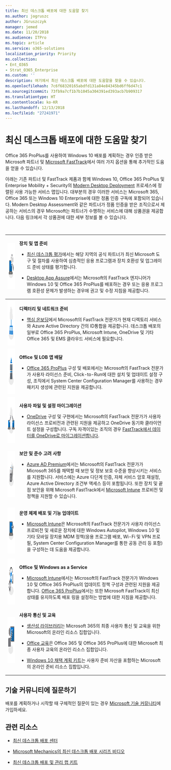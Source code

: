 ```yaml
---
title: 최신 데스크톱 배포에 대한 도움말 찾기
ms.author: jogruszc
author: JGruszczyk
manager: jemed
ms.date: 11/20/2018
ms.audience: ITPro
ms.topic: article
ms.service: o365-solutions
localization_priority: Priority
ms.collection:
- Ent_O365
- Strat_O365_Enterprise
ms.custom: ''
description: 여기에서 최신 데스크톱 배포에 대한 도움말을 찾을 수 있습니다.
ms.openlocfilehash: 7c6f68320165abdfd131a84e84345bd6ff6d47c1
ms.sourcegitcommit: 73fb9a7cf1b7b1045a304391ed393acb7b909317
ms.translationtype: HT
ms.contentlocale: ko-KR
ms.lasthandoff: 12/13/2018
ms.locfileid: "27241971"
---
```

# <a name="find-help-for-your-modern-desktop-deployment"></a>최신 데스크톱 배포에 대한 도움말 찾기 

Office 365 ProPlus를 사용하여 Windows 10 배포를 계획하는 경우 인증 받은 Microsoft 파트너 및 [Microsoft FastTrack](https://www.microsoft.com/fasttrack)에서 여러 가지 옵션을 통해 추가적인 도움을 얻을 수 있습니다.

아래는 기존 파트너 및 FastTrack 제품과 함께 Windows 10, Office 365 ProPlus 및 Enterprise Mobility + Security의 [Modern Desktop Deployment](http://www.aka.ms/howtoshift) 프로세스에 정렬된 사용 가능한 서비스 맵입니다. 대부분의 경우 이러한 서비스는 Microsoft 365, Office 365 또는 Windows 10 Enterprise에 대한 정품 인증 구독에 포함되어 있습니다. Modern Desktop Assessment와 같은 파트너가 정품 인증을 받은 조직으로서 제공하는 서비스의 경우 Microsoft는 파트너가 수행하는 서비스에 대해 상품권을 제공합니다. 다음 링크에서 각 상품권에 대한 세부 정보를 볼 수 있습니다.

<br>

<table>
<tr class="even">
<td><img src="media/desktop-deployment-center-home-media/desktop-deployment-center-home-media-3.png" alt="step 1" height="144" width="144" /></td>
<td><p><strong>장치 및 앱 준비</strong></p>
<ul>
<li><p><a href="http://aka.ms/MDAcustomerform">최신 데스크톱 평가</a>에서는 해당 지역의 공식 파트너가 최신 Microsoft 도구 및 절차를 사용하여 심층적인 응용 프로그램과 장치 호환성 및 업그레이드 준비 상태를 평가합니다.</p>
<li><p><a href="http://www.aka.ms/desktopappassure">Desktop App Assure</a>에서는 Microsoft의 FastTrack 엔지니어가 Windows 10 및 Office 365 ProPlus를 배포하는 경우 또는 응용 프로그램 호환성 문제가 발생하는 경우에 권고 및 수정 지침을 제공합니다.</p>
</ul></td>
</tr>
<tbody>
<tr class="odd">
<td><img src="media/desktop-deployment-center-home-media/desktop-deployment-center-home-media-5.png" alt="step 2" height="144" width="144" /></td>
<td><p><strong>디렉터리 및 네트워크 준비</strong></p>
<ul>
<li><p>
  <a href="https://docs.microsoft.com/en-us/fasttrack/o365-onboarding-and-migration#core">핵심 온보딩</a>에서 Microsoft의 FastTrack 전문가가 현재 디렉토리 서비스와 Azure Active Directory 간의 ID통합을 제공합니다. 데스크톱 배포의 일부로 Office 365 ProPlus, Microsoft Intune, OneDrive 및 기타 Office 365 및 EMS 클라우드 서비스에 필요합니다.</p></li>
</ul></td>
</tr>
<tr class="even">
<td><img src="media/desktop-deployment-center-home-media/desktop-deployment-center-home-media-6.png" alt="step 3" height="144" width="144" /></td>
<td><p><strong>Office 및 LOB 앱 배달</strong></p>
<ul>
<li><p>
  <a href="https://docs.microsoft.com/en-us/fasttrack/o365-onboarding-and-migration#office-365-proplus">Office 365 ProPlus</a> 구성 및 배포에서는 Microsoft의 FastTrack 전문가가 사용자 라이선스 준비, Click-to-Run에 대한 설치 및 업데이트 설정 구성, 조직에서 System Center Configuration Manager를 사용하는 경우 패키지 생성에 관련된 지원을 제공합니다.</p></li>
</ul></td>
</tr>
<tr class="odd">
<td><img src="media/desktop-deployment-center-home-media/desktop-deployment-center-home-media-7.png" alt="step 4" height="144" width="144" /></td>
<td><p><strong>사용자 파일 및 설정 마이그레이션</strong></p>
<ul>
<li><p>
  <a href="https://docs.microsoft.com/en-us/fasttrack/o365-onboarding-and-migration#onedrive-for-business">OneDrive</a> 구성 및 구현에서는 Microsoft의 FastTrack 전문가가 사용자 라이선스 프로비전과 관련된 지원을 제공하고 OneDrive 동기화 클라이언트 설정을 구성합니다. 구독 자격이있는 조직의 경우 <a href="https://docs.microsoft.com/en-us/fasttrack/data-migration">FastTrack에서 데이터를 OneDrive로 마이그레이션합니다</a>.</p></li>
</ul></td>
</tr>
<tr class="even">
<td><img src="media/desktop-deployment-center-home-media/desktop-deployment-center-home-media-8.png" alt="step 5" height="144" width="144" /></td>
<td><p><strong>보안 및 준수 고려 사항</strong></p>
<ul>
<li><p>
  <a href="https://docs.microsoft.com/en-us/enterprise-mobility-security/Solutions/fasttrack-center-benefit-process-for-ems-fasttrack-responsibilities#enable-phase">Azure AD Premium</a>에서는 Microsoft의 FastTrack 전문가가 Microsoft 365를 채택할 때 보안 및 정보 보호 수준을 향상시키는 서비스를 지원합니다. 서비스에는 Azure 다단계 인증, 자체 서비스 암호 재설정, Azure Active Directory 조건부 액세스 등이 포함됩니다. 또한 장치 및 끝점 보안을 위해 Microsoft FastTrack에서 <a href="https://docs.microsoft.com/en-us/enterprise-mobility-security/Solutions/fasttrack-center-benefit-process-for-ems-fasttrack-responsibilities#enable-phase">Microsoft Intune</a> 프로비전 및 정책을 지원할 수 있습니다.</p></li>
</ul></td>
</tr>
<tr class="odd">
<td><img src="media/desktop-deployment-center-home-media/desktop-deployment-center-home-media-9.png" alt="step 6" height="144" width="144" /></td>
<td><p><strong>운영 체제 배포 및 기능 업데이트</strong></p>
<ul>
<li><p>
  <a href="https://docs.microsoft.com/en-us/enterprise-mobility-security/Solutions/fasttrack-center-benefit-process-for-ems-fasttrack-responsibilities#enable-phase">Microsoft Intune</a>은 Microsoft의 FastTrack 전문가가 사용자 라이선스 프로비전 및 새로운 장치에 대한 Windows Autopilot, Windows 10 및 기타 모바일 장치용 MDM 정책(응용 프로그램 배포, Wi-Fi 및 VPN 프로필, System Center Configuration Manager를 통한 공동 관리 등 포함)을 구성하는 데 도움을 제공합니다.</p></li>
</ul></td>
</tr>
<tr class="even">
<td><img src="media/desktop-deployment-center-home-media/desktop-deployment-center-home-media-10.png" alt="step 7" height="144" width="144" /></td>
<td><p><strong>Office 및 Windows as a Service</strong></p>
<ul>
<li><p>
  <a href="https://docs.microsoft.com/en-us/enterprise-mobility-security/Solutions/fasttrack-center-benefit-process-for-ems-fasttrack-responsibilities">Microsoft Intune</a>에서는 Microsoft의 FastTrack 전문가가 Windows 10 및 Office 365 ProPlus의 업데이트 정책 구성과 관련된 지원을 제공합니다. <a href="https://docs.microsoft.com/en-us/fasttrack/o365-onboarding-and-migration#office-365-proplus">Office 365 ProPlus</a>에서는 또한 Microsoft FastTrack이 최신 상태를 유지하도록 배포 링을 설정하는 방법에 대한 지침을 제공합니다.</p></li>
</ul></td>
</tr>
<tr class="odd">
<td><img src="media/desktop-deployment-center-home-media/desktop-deployment-center-home-media-11.png" alt="step 8" height="144" width="144" /></td>
<td><p><strong>사용자 통신 및 교육</strong></p>
<ul>
<li><p><a href="https://www.microsoft.com/en-us/microsoft-365/success/productivitylibrary/quickly-and-easily-transform-new-devices?rtc=2">생산성 라이브러리</a>는 Microsoft 365의 최종 사용자 통신 및 교육을 위한 Microsoft의 온라인 리소스 집합입니다.</p></li>
<li><p><a href="https://www.office.com/training">Office 교육</a>은 Office 365 및 Office 365 ProPlus에 대한 Microsoft 최종 사용자 교육의 온라인 리소스 집합입니다.</p></li>
<li><p><a href="https://info.microsoft.com/Windows10AdoptionPlanningKit.html">Windows 10 채택 계획 키트</a>는 사용자 준비 자산을 포함하는 Microsoft의 온라인 준비 리소스 집합입니다.</p></li>
</ul></td>
</tr>
</tbody>
</table>

## <a name="ask-the-tech-community"></a>**기술 커뮤니티에 질문하기**

배포를 계획하거나 시작할 때 구체적인 질문이 있는 경우 [Microsoft 기술 커뮤니티](https://techcommunity.microsoft.com)에 가입하세요.

## <a name="related-resources"></a>**관련 리소스**

  - [최신 데스크톱 배포 센터](http://www.aka.ms/howtoshift)

  - [Microsoft Mechanics의 최신 데스크톱 배포 시리즈 비디오](http://www.aka.ms/watchhowtoshift)

  - [최신 데스크톱 배포 및 관리 랩 키트](https://aka.ms/howtoshiftlabs)
